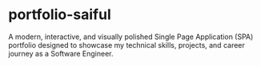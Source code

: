 # portfolio-saiful
A modern, interactive, and visually polished Single Page Application (SPA) portfolio designed to showcase my technical skills, projects, and career journey as a Software Engineer.
